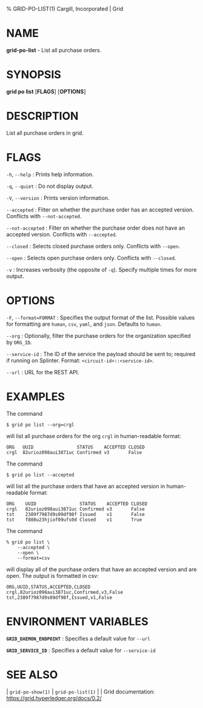 % GRID-PO-LIST(1) Cargill, Incorporated | Grid
<!--
  Copyright 2021 Cargill Incorporated
  Licensed under Creative Commons Attribution 4.0 International License
  https://creativecommons.org/licenses/by/4.0/
-->

NAME
====

**grid-po-list** - List all purchase orders.

SYNOPSIS
========

**grid po list** \[**FLAGS**\] \[**OPTIONS**\]

DESCRIPTION
===========

List all purchase orders in grid.


FLAGS
=====

`-h`, `--help`
: Prints help information.

`-q`, `--quiet`
: Do not display output.

`-V`, `--version`
: Prints version information.

`--accepted`
: Filter on whether the purchase order has an accepted version. Conflicts with
  `--not-accepted`.

`--not-accepted`
: Filter on whether the purchase order does not have an accepted version.
  Conflicts with `--accepted`.

`--closed`
: Selects closed purchase orders only. Conflicts with `--open`.

`--open`
: Selects open purchase orders only. Conflicts with `--closed`.

`-v`
: Increases verbosity (the opposite of `-q`). Specify multiple times for more
  output.

OPTIONS
=======

`-F`, `--format=FORMAT`
: Specifies the output format of the list. Possible values for formatting are
  `human`, `csv`, `yaml`, and `json`. Defaults to `human`.
  
`--org`
: Optionally, filter the purchase orders for the organization specified by
  `ORG_ID`. 

`--service-id`
: The ID of the service the payload should be sent to; required if running on
  Splinter. Format: `<circuit-id>::<service-id>`.

  `--url`
: URL for the REST API.

EXAMPLES
========

The command

```
$ grid po list --org=crgl
```

will list all purchase orders for the org `crgl` in human-readable format:

```
ORG   UUID                STATUS    ACCEPTED CLOSED
crgl  82urioz098aui3871uc Confirmed v3       False
```

The command

```
$ grid po list --accepted
```

will list all the purchase orders that have an accepted version in
human-readable format:

```
ORG    UUID                STATUS    ACCEPTED CLOSED
crgl   82urioz098aui3871uc Confirmed v3       False
tst    2389f7987d9s09df98f Issued    v1       False
tst    f808u23hjiof09ufs0d Closed    v1       True
```
The command

```
% grid po list \
    --accepted \
    --open \
    --format=csv
```

will display all of the purchase orders that have an accepted version and are
open.  The output is formatted in csv:

```
ORG,UUID,STATUS,ACCEPTED,CLOSED
crgl,82urioz098aui3871uc,Confirmed,v3,False
tst,2389f7987d9s09df98f,Issued,v1,False
```

ENVIRONMENT VARIABLES
=====================

**`GRID_DAEMON_ENDPOINT`**
: Specifies a default value for `--url`

**`GRID_SERVICE_ID`**
: Specifies a default value for `--service-id`

SEE ALSO
========
| `grid-po-show(1)`
| `grid-po-list(1)`
|
| Grid documentation: https://grid.hyperledger.org/docs/0.2/
